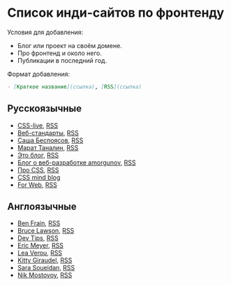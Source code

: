 # Список инди-сайтов по фронтенду

Условия для добавления:

- Блог или проект на своём домене.
- Про фронтенд и около него.
- Публикации в последний год.

Формат добавления:

```md
- [Краткое название](ссылка), [RSS](ссылка)
```

## Русскоязычные

- [CSS-live](https://css-live.ru/), [RSS](https://css-live.ru/feed/)
- [Веб-стандарты](https://web-standards.ru/articles/), [RSS](https://web-standards.ru/articles/feed/)
- [Саша Беспоясов](https://bespoyasov.ru/blog/), [RSS](https://bespoyasov.ru/rss.xml)
- [Марат Таналин](https://tanalin.com/blog/), [RSS](https://tanalin.com/blog/feeds/rss/)
- [Это блог](https://isqua.ru/blog/), [RSS](https://isqua.ru/blog/rss/)
- [Блог о веб-разработке amorgunov](https://amorgunov.com/), [RSS](https://amorgunov.com/feed/feed.xml)
- [Про CSS](http://css.yoksel.ru/), [RSS](http://css.yoksel.ru/feed.xml)
- [CSS mind blog](https://ariarzer.dev/)
- [For Web](https://forweb.dev/ru/blog), [RSS](https://forweb.dev/ru/blog/feed.xml)

## Англоязычные

- [Ben Frain](https://benfrain.com/blog/), [RSS](https://benfrain.com/feed)
- [Bruce Lawson](https://www.brucelawson.co.uk/), [RSS](https://www.brucelawson.co.uk/feed/)
- [Dev Tips](https://mefody.dev/), [RSS](https://mefody.dev/feed/rss.xml)
- [Eric Meyer](https://meyerweb.com/), [RSS](https://meyerweb.com/eric/thoughts/feed/)
- [Lea Verou](https://lea.verou.me/), [RSS](https://lea.verou.me/feed/)
- [Kitty Giraudel](https://kittygiraudel.com/blog/), [RSS](https://kittygiraudel.com/rss)
- [Sara Soueidan](https://www.sarasoueidan.com/blog/), [RSS](https://www.sarasoueidan.com/blog/index.xml)
- [Nik Mostovoy](https://xnim.me/blog), [RSS](https://xnim.me/atom)
